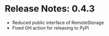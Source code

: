 # Release Notes: 0.4.3

- Reduced public interface of RemoteStorage
- Fixed GH action for releasing to PyPi
